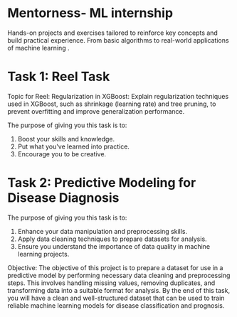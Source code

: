 # Mentorness- ML internship
Hands-on projects and exercises tailored to reinforce key concepts and build practical experience. From basic algorithms to real-world applications of machine learning .
# Task 1: Reel Task 
Topic for Reel: Regularization in XGBoost: Explain regularization techniques used in XGBoost, such as shrinkage (learning rate) and tree pruning, to prevent overfitting and improve generalization performance.

The purpose of giving you this task is to:
1. Boost your skills and knowledge.
2. Put what you've learned into practice.
3. Encourage you to be creative.

# Task 2: Predictive Modeling for Disease Diagnosis

The purpose of giving you this task is to:
1. Enhance your data manipulation and preprocessing skills.
2. Apply data cleaning techniques to prepare datasets for analysis.
3. Ensure you understand the importance of data quality in machine learning projects.
   
Objective:
The objective of this project is to prepare a dataset for use in a predictive model by performing necessary data cleaning and preprocessing steps. This involves handling missing values, removing duplicates, and transforming data into a suitable format for analysis. By the end of this task, you will have a clean and well-structured dataset that can be used to train reliable machine learning models for disease classification and prognosis.

